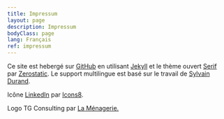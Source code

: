 ```yaml
---
title: Impressum
layout: page
description: Impressum
bodyClass: page
lang: Français
ref: impressum
---
```


Ce site est hebergé sur [GitHub](https://github.com/timtomch/tgconsulting.ca) en utilisant [Jekyll](https://jekyllrb.com/)
et le thème ouvert [Serif](https://www.zerostatic.io/theme/jekyll-serif/) par [Zerostatic](https://www.zerostatic.io/).
Le support multilingue est basé sur le travail de [Sylvain Durand](https://sylvaindurand.org/making-jekyll-multilingual/).

Icône [LinkedIn](https://icons8.com/icon/8808/linkedin) par [Icons8](https://icons8.com).

Logo TG Consulting par [La Ménagerie.](http://lamenagerie.ch/)